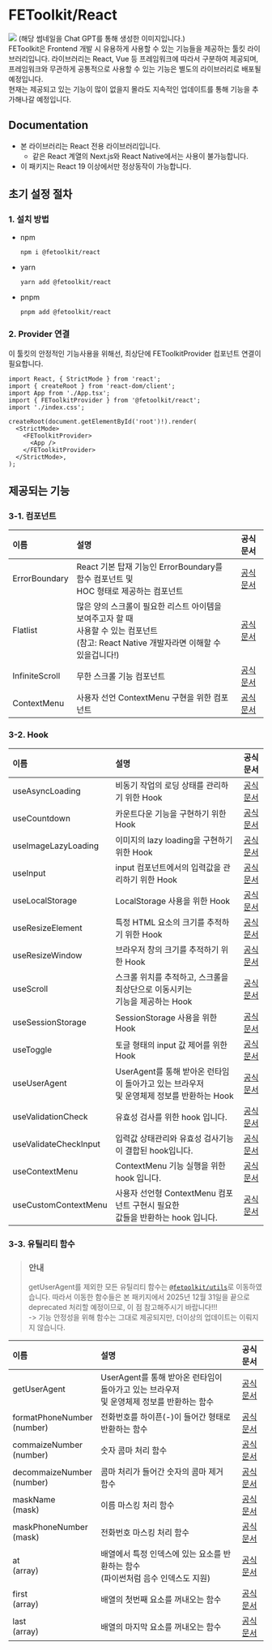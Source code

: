 # FEToolkit/React

![](https://fejumvuajiwc28287693.gcdn.ntruss.com/fetoolkit/fetoolkit_thumbnail.png)
(해당 썸네일을 Chat GPT를 통해 생성한 이미지입니다.)  
FEToolkit은 Frontend 개발 시 유용하게 사용할 수 있는 기능들을 제공하는 툴킷 라이브러리입니다. 라이브러리는 React, Vue 등 프레임워크에 따라서 구분하여 제공되며, 프레임워크와 무관하게 공통적으로 사용할 수 있는 기능은 별도의 라이브러리로 배포될 예정입니다.  
현재는 제공되고 있는 기능이 많이 없을지 몰라도 지속적인 업데이트를 통해 기능을 추가해나갈 예정입니다.

## Documentation

- 본 라이브러리는 React 전용 라이브러리입니다.
  - 같은 React 계열의 Next.js와 React Native에서는 사용이 불가능합니다.
- 이 패키지는 React 19 이상에서만 정상동작이 가능합니다.

## 초기 설정 절차

### 1. 설치 방법

- npm
  ```
  npm i @fetoolkit/react
  ```
- yarn
  ```
  yarn add @fetoolkit/react
  ```
- pnpm
  ```
  pnpm add @fetoolkit/react
  ```

### 2. Provider 연결

이 툴킷의 안정적인 기능사용을 위해선, 최상단에 FEToolkitProvider 컴포넌트 연결이 필요합니다.

```tsx
import React, { StrictMode } from 'react';
import { createRoot } from 'react-dom/client';
import App from './App.tsx';
import { FEToolkitProvider } from '@fetoolkit/react';
import './index.css';

createRoot(document.getElementById('root')!).render(
  <StrictMode>
    <FEToolkitProvider>
      <App />
    </FEToolkitProvider>
  </StrictMode>,
);
```

## 제공되는 기능

### 3-1. 컴포넌트

| 이름           | 설명                                                                                                                                              |                       공식문서                       |
| :------------- | :------------------------------------------------------------------------------------------------------------------------------------------------ | :--------------------------------------------------: |
| ErrorBoundary  | React 기본 탑재 기능인 ErrorBoundary를 함수 컴포넌트 및<br> HOC 형태로 제공하는 컴포넌트                                                          |  [공식문서](./src/docs/components/ErrorBoundary.md)  |
| Flatlist       | 많은 양의 스크롤이 필요한 리스트 아이템을 보여주고자 할 때<br> 사용할 수 있는 컴포넌트 <br> (참고: React Native 개발자라면 이해할 수 있을겁니다!) |    [공식문서](./src/docs/components/Flatlist.md)     |
| InfiniteScroll | 무한 스크롤 기능 컴포넌트                                                                                                                         | [공식문서](./src/docs/components/InfiniteScroll.md)  |
| ContextMenu    | 사용자 선언 ContextMenu 구현을 위한 컴포넌트                                                                                                      | [공식문서](./src/docs/joinedFeatures/contextMenu.md) |

### 3-2. Hook

| 이름                  | 설명                                                                                         |                         공식문서                         |
| :-------------------- | :------------------------------------------------------------------------------------------- | :------------------------------------------------------: |
| useAsyncLoading       | 비동기 작업의 로딩 상태를 관리하기 위한 Hook                                                 |     [공식문서](./src/docs/hooks/useAsyncLoading.md)      |
| useCountdown          | 카운트다운 기능을 구현하기 위한 Hook                                                         |       [공식문서](./src/docs/hooks/useCountdown.md)       |
| useImageLazyLoading   | 이미지의 lazy loading을 구현하기 위한 Hook                                                   |   [공식문서](./src/docs/hooks/useImageLazyLoading.md)    |
| useInput              | input 컴포넌트에서의 입력값을 관리하기 위한 Hook                                             |         [공식문서](./src/docs/hooks/useInput.md)         |
| useLocalStorage       | LocalStorage 사용을 위한 Hook                                                                |     [공식문서](./src/docs/hooks/useLocalStorage.md)      |
| useResizeElement      | 특정 HTML 요소의 크기를 추적하기 위한 Hook                                                   |     [공식문서](./src/docs/hooks/useResizeElement.md)     |
| useResizeWindow       | 브라우저 창의 크기를 추적하기 위한 Hook                                                      |     [공식문서](./src/docs/hooks/useResizeWindow.md)      |
| useScroll             | 스크롤 위치를 추적하고, 스크롤을 최상단으로 이동시키는<br> 기능을 제공하는 Hook              |        [공식문서](./src/docs/hooks/useScroll.md)         |
| useSessionStorage     | SessionStorage 사용을 위한 Hook                                                              |    [공식문서](./src/docs/hooks/useSessionStorage.md)     |
| useToggle             | 토글 형태의 input 값 제어를 위한 Hook                                                        |        [공식문서](./src/docs/hooks/useToggle.md)         |
| useUserAgent          | UserAgent를 통해 받아온 런타임이 돌아가고 있는 브라우저<br> 및 운영체제 정보를 반환하는 Hook |       [공식문서](./src/docs/hooks/useUserAgent.md)       |
| useValidationCheck    | 유효성 검사를 위한 hook 입니다.                                                              | [공식문서](./src/docs/joinedFeatures/validationCheck.md) |
| useValidateCheckInput | 입력값 상태관리와 유효성 검사기능이 결합된 hook입니다.                                       | [공식문서](./src/docs/joinedFeatures/validationCheck.md) |
| useContextMenu        | ContextMenu 기능 실행을 위한 hook 입니다.                                                    |      [공식문서](./src/docs/hooks/useContextMenu.md)      |
| useCustomContextMenu  | 사용자 선언형 ContextMenu 컴포넌트 구현시 필요한 <br> 값들을 반환하는 hook 입니다.           |   [공식문서](./src/docs/hooks/useCustomContextMenu.md)   |

### 3-3. 유틸리티 함수

> ### 안내
>
> getUserAgent를 제외한 모든 유틸리티 함수는 [`@fetoolkit/utils`](https://github.com/minwoo129/fetoolkit-utils)로 이동하였습니다. 따라서 이동한 함수들은 본 패키지에서 2025년 12월 31일을 끝으로 deprecated 처리할 예정이므로, 이 점 참고해주시기 바랍니다!!!  
> -> 기능 안정성을 위해 함수는 그대로 제공되지만, 더이상의 업데이트는 이뤄지지 않습니다.

| 이름                          | 설명                                                                                         |                         공식문서                          |
| :---------------------------- | :------------------------------------------------------------------------------------------- | :-------------------------------------------------------: |
| getUserAgent                  | UserAgent를 통해 받아온 런타임이 돌아가고 있는 브라우저<br> 및 운영체제 정보를 반환하는 함수 |       [공식문서](./src/docs/utils/getUserAgent.md)        |
| formatPhoneNumber<br>(number) | 전화번호를 하이픈(-)이 들어간 형태로 반환하는 함수                                           | [공식문서](./src/docs/utils/numbers_formatPhoneNumber.md) |
| commaizeNumber<br>(number)    | 숫자 콤마 처리 함수                                                                          |  [공식문서](./src/docs/utils/numbers_commaizeNumber.md)   |
| decommaizeNumber<br>(number)  | 콤마 처리가 들어간 숫자의 콤마 제거 함수                                                     | [공식문서](./src/docs/utils/numbers_decommaizeNumber.md)  |
| maskName<br>(mask)            | 이름 마스킹 처리 함수                                                                        |       [공식문서](./src/docs/utils/mask_maskName.md)       |
| maskPhoneNumber<br>(mask)     | 전화번호 마스킹 처리 함수                                                                    |   [공식문서](./src/docs/utils/mask_maskPhoneNumber.md)    |
| at<br>(array)                 | 배열에서 특정 인덱스에 있는 요소를 반환하는 함수<br> (파이썬처럼 음수 인덱스도 지원)         |         [공식문서](./src/docs/utils/array_at.md)          |
| first<br>(array)              | 배열의 첫번째 요소를 꺼내오는 함수                                                           |        [공식문서](./src/docs/utils/array_first.md)        |
| last<br>(array)               | 배열의 마지막 요소를 꺼내오는 함수                                                           |        [공식문서](./src/docs/utils/array_last.md)         |
